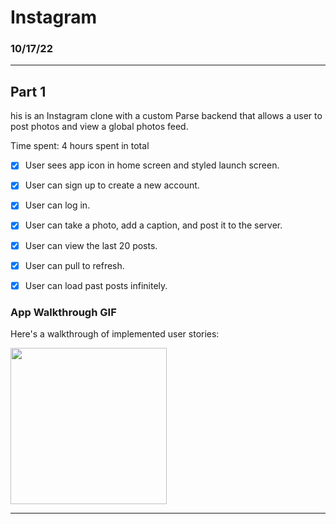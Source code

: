 # Instagram
### 10/17/22

---

## Part 1

his is an Instagram clone with a custom Parse backend that allows a user to post photos and view a global photos feed.

Time spent: 4 hours spent in total

- [x] User sees app icon in home screen and styled launch screen. 
- [x] User can sign up to create a new account. 
- [x] User can log in. 
- [x] User can take a photo, add a caption, and post it to the server. 
- [x] User can view the last 20 posts. 
- [x] User can pull to refresh. 
- [x] User can load past posts infinitely. 


### App Walkthrough GIF

Here's a walkthrough of implemented user stories:

<img src = "https://user-images.githubusercontent.com/65494126/194954163-59a3edab-8b90-4e15-8552-4137b93548b1.gif" width=250 />

---
